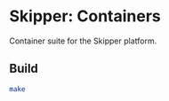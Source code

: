 Skipper: Containers
===================

Container suite for the Skipper platform.

## Build

```bash
make
```
